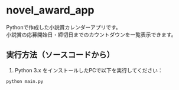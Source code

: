 # novel_award_app

Pythonで作成した小説賞カレンダーアプリです。  
小説賞の応募開始日・締切日までのカウントダウンを一覧表示できます。

## 実行方法（ソースコードから）

1. Python 3.x をインストールしたPCで以下を実行してください：

```bash
python main.py




